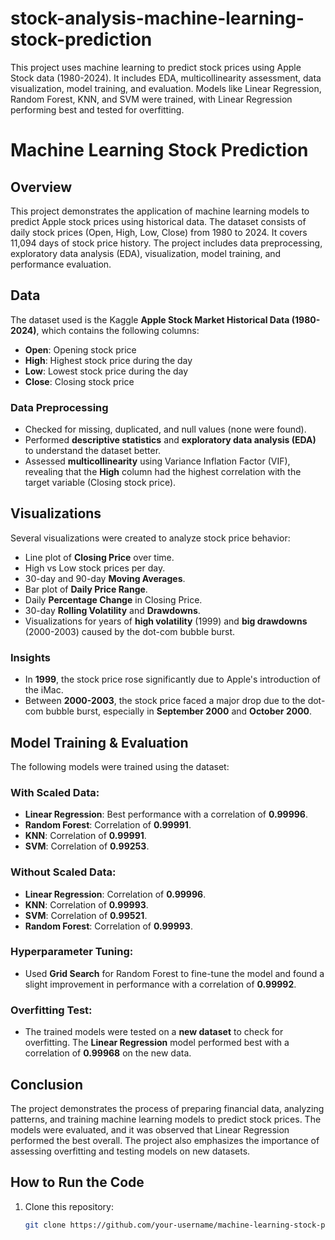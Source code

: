 # stock-analysis-machine-learning-stock-prediction
This project uses machine learning to predict stock prices using Apple Stock data (1980-2024). It includes EDA, multicollinearity assessment, data visualization, model training, and evaluation. Models like Linear Regression, Random Forest, KNN, and SVM were trained, with Linear Regression performing best and tested for overfitting.
# Machine Learning Stock Prediction

## Overview
This project demonstrates the application of machine learning models to predict Apple stock prices using historical data. The dataset consists of daily stock prices (Open, High, Low, Close) from 1980 to 2024. It covers 11,094 days of stock price history. The project includes data preprocessing, exploratory data analysis (EDA), visualization, model training, and performance evaluation.

## Data
The dataset used is the Kaggle **Apple Stock Market Historical Data (1980-2024)**, which contains the following columns:
- **Open**: Opening stock price
- **High**: Highest stock price during the day
- **Low**: Lowest stock price during the day
- **Close**: Closing stock price

### Data Preprocessing
- Checked for missing, duplicated, and null values (none were found).
- Performed **descriptive statistics** and **exploratory data analysis (EDA)** to understand the dataset better.
- Assessed **multicollinearity** using Variance Inflation Factor (VIF), revealing that the **High** column had the highest correlation with the target variable (Closing stock price).

## Visualizations
Several visualizations were created to analyze stock price behavior:
- Line plot of **Closing Price** over time.
- High vs Low stock prices per day.
- 30-day and 90-day **Moving Averages**.
- Bar plot of **Daily Price Range**.
- Daily **Percentage Change** in Closing Price.
- 30-day **Rolling Volatility** and **Drawdowns**.
- Visualizations for years of **high volatility** (1999) and **big drawdowns** (2000-2003) caused by the dot-com bubble burst.

### Insights
- In **1999**, the stock price rose significantly due to Apple's introduction of the iMac.
- Between **2000-2003**, the stock price faced a major drop due to the dot-com bubble burst, especially in **September 2000** and **October 2000**.

## Model Training & Evaluation
The following models were trained using the dataset:

### With Scaled Data:
- **Linear Regression**: Best performance with a correlation of **0.99996**.
- **Random Forest**: Correlation of **0.99991**.
- **KNN**: Correlation of **0.99991**.
- **SVM**: Correlation of **0.99253**.

### Without Scaled Data:
- **Linear Regression**: Correlation of **0.99996**.
- **KNN**: Correlation of **0.99993**.
- **SVM**: Correlation of **0.99521**.
- **Random Forest**: Correlation of **0.99993**.

### Hyperparameter Tuning:
- Used **Grid Search** for Random Forest to fine-tune the model and found a slight improvement in performance with a correlation of **0.99992**.

### Overfitting Test:
- The trained models were tested on a **new dataset** to check for overfitting. The **Linear Regression** model performed best with a correlation of **0.99968** on the new data.

## Conclusion
The project demonstrates the process of preparing financial data, analyzing patterns, and training machine learning models to predict stock prices. The models were evaluated, and it was observed that Linear Regression performed the best overall. The project also emphasizes the importance of assessing overfitting and testing models on new datasets.

## How to Run the Code
1. Clone this repository:
   ```bash
   git clone https://github.com/your-username/machine-learning-stock-prediction.git

